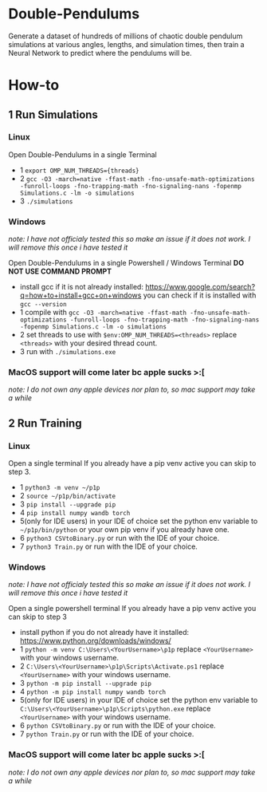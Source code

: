 # Double-Pendulums
Generate a dataset of hundreds of millions of chaotic double pendulum simulations at various angles, lengths, and simulation times, then train a Neural Network to predict where the pendulums will be.


# How-to

## 1 Run Simulations

  ### Linux
  Open Double-Pendulums in a single Terminal
  - 1 `export OMP_NUM_THREADS={threads}`
  - 2 `gcc -O3 -march=native -ffast-math -fno-unsafe-math-optimizations -funroll-loops -fno-trapping-math -fno-signaling-nans -fopenmp Simulations.c -lm -o simulations`
  - 3 `./simulations`
  
  ### Windows
  *note: I have not officialy tested this so make an issue if it does not work. I will remove this once i have tested it*
  
  Open Double-Pendulums in a single Powershell / Windows Terminal **DO NOT USE COMMAND PROMPT**
  - install gcc if it is not already installed: https://www.google.com/search?q=how+to+install+gcc+on+windows you can check if it is installed with `gcc --version`
  - 1 compile with `gcc -O3 -march=native -ffast-math -fno-unsafe-math-optimizations -funroll-loops -fno-trapping-math -fno-signaling-nans -fopenmp Simulations.c -lm -o simulations`
  - 2 set threads to use with `$env:OMP_NUM_THREADS=<threads>` replace `<threads>` with your desired thread count.
  - 3 run with `./simulations.exe`
  
  
  ### MacOS support will come later bc apple sucks >:[
  *note: I do not own any apple devices nor plan to, so mac support may take a while*


## 2 Run Training

  ### Linux
  Open a single terminal
  If you already have a pip venv active you can skip to step 3.
  - 1 `python3 -m venv ~/p1p`
  - 2 `source ~/p1p/bin/activate`
  - 3 `pip install --upgrade pip`
  - 4 `pip install numpy wandb torch`
  - 5(only for IDE users) in your IDE of choice set the python env variable to `~/p1p/bin/python` or your own pip venv if you already have one.
  - 6 `python3 CSVtoBinary.py` or run with the IDE of your choice.
  - 7 `python3 Train.py` or run with the IDE of your choice.
  
  ### Windows
  *note: I have not officialy tested this so make an issue if it does not work. I will remove this once i have tested it*
  
  Open a single powershell terminal
  If you already have a pip venv active you can skip to step 3
  - install python if you do not already have it installed: https://www.python.org/downloads/windows/
  - 1 `python -m venv C:\Users\<YourUsername>\p1p` replace `<YourUsername>` with your windows username.
  - 2 `C:\Users\<YourUsername>\p1p\Scripts\Activate.ps1` replace `<YourUsername>` with your windows username.
  - 3 `python -m pip install --upgrade pip`
  - 4 `python -m pip install numpy wandb torch`
  - 5(only for IDE users) in your IDE of choice set the python env variable to `C:\Users\<YourUsername>\p1p\Scripts\python.exe` replace `<YourUsername>` with your windows username.
  - 6 `python CSVtoBinary.py` or run with the IDE of your choice.
  - 7 `python Train.py` or run with the IDE of your choice.
  
  ### MacOS support will come later bc apple sucks >:[
  *note: I do not own any apple devices nor plan to, so mac support may take a while*
